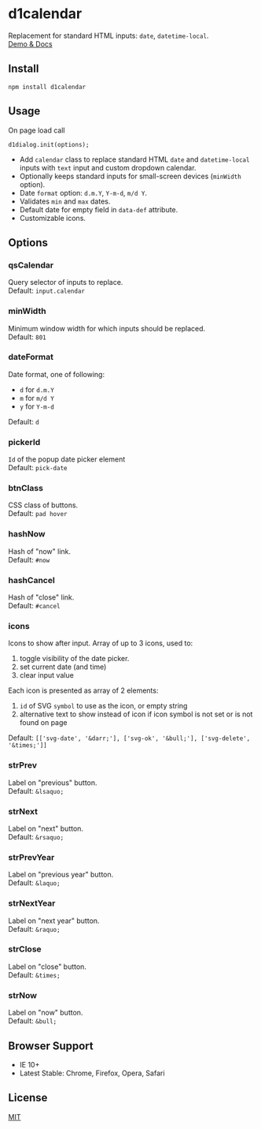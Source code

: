 # d1calendar

Replacement for standard HTML inputs: ``date``, ``datetime-local``.  
[Demo & Docs](http://vadimkor.ru/projects/d1#calendar)

## Install

```
npm install d1calendar
```

## Usage

On page load call
```
d1dialog.init(options);
```

* Add ``calendar`` class to replace standard HTML ``date`` and ``datetime-local`` inputs with ``text`` input and custom dropdown calendar.
* Optionally keeps standard inputs for small-screen devices (``minWidth`` option).
* Date ``format`` option: ``d.m.Y``, ``Y-m-d``, ``m/d Y``.
* Validates ``min`` and ``max`` dates.
* Default date for empty field in ``data-def`` attribute.
* Customizable icons.

## Options

### qsCalendar

Query selector of inputs to replace.  
Default: ``input.calendar``

### minWidth

Minimum window width for which inputs should be replaced.  
Default: ``801``

### dateFormat

Date format, one of following:

* ``d`` for ``d.m.Y``
* ``m`` for ``m/d Y``
* ``y`` for ``Y-m-d``

Default: ``d``

### pickerId

``Id`` of the popup date picker element  
Default: ``pick-date``

### btnClass

CSS class of buttons.  
Default: ``pad hover``

### hashNow

Hash of "now" link.  
Default: ``#now``

### hashCancel

Hash of "close" link.  
Default: ``#cancel``

### icons

Icons to show after input. Array of up to 3 icons, used to:
 
 1. toggle visibility of the date picker.
 2. set current date (and time)
 3. clear input value

Each icon is presented as array of 2 elements:
 1. ``id`` of SVG ``symbol`` to use as the icon, or empty string
 2. alternative text to show instead of icon if icon symbol is not set or is not found on page

Default: ``[['svg-date', '&darr;'], ['svg-ok', '&bull;'], ['svg-delete', '&times;']]``

### strPrev

Label on "previous" button.  
Default: ``&lsaquo;``

### strNext

Label on "next" button.  
Default: ``&rsaquo;``

### strPrevYear

Label on "previous year" button.  
Default: ``&laquo;``

### strNextYear

Label on "next year" button.  
Default: ``&raquo;``

### strClose

Label on "close" button.  
Default: ``&times;``

### strNow

Label on "now" button.  
Default: ``&bull;``


## Browser Support

* IE 10+
* Latest Stable: Chrome, Firefox, Opera, Safari

## License

[MIT](./LICENSE)
